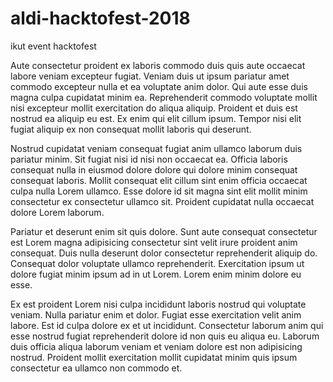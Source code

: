 # aldi-hacktofest-2018

ikut event hacktofest

Aute consectetur proident ex laboris commodo duis quis aute occaecat labore veniam excepteur fugiat. Veniam duis ut ipsum pariatur amet commodo excepteur nulla et ea voluptate anim dolor. Qui aute esse duis magna culpa cupidatat minim ea. Reprehenderit commodo voluptate mollit nisi excepteur mollit exercitation do aliqua aliquip. Proident et duis est nostrud ea aliquip eu est. Ex enim qui elit cillum ipsum. Tempor nisi elit fugiat aliquip ex non consequat mollit laboris qui deserunt.

Nostrud cupidatat veniam consequat fugiat anim ullamco laborum duis pariatur minim. Sit fugiat nisi id nisi non occaecat ea. Officia laboris consequat nulla in eiusmod dolore dolore qui dolore minim consequat consequat laboris. Mollit consequat elit cillum sint enim officia occaecat culpa nulla Lorem ullamco. Esse dolore id sit magna sint elit mollit minim consectetur ex consectetur ullamco sit. Proident cupidatat nulla occaecat dolore Lorem laborum.

Pariatur et deserunt enim sit quis dolore. Sunt aute consequat consectetur est Lorem magna adipisicing consectetur sint velit irure proident anim consequat. Duis nulla deserunt dolor consectetur reprehenderit aliquip do. Consequat dolor voluptate ullamco reprehenderit. Exercitation ipsum ut dolore fugiat minim ipsum ad in ut Lorem. Lorem enim minim dolore eu esse.

Ex est proident Lorem nisi culpa incididunt laboris nostrud qui voluptate veniam. Nulla pariatur enim et dolor. Fugiat esse exercitation velit anim labore. Est id culpa dolore ex et ut incididunt. Consectetur laborum anim qui esse nostrud fugiat reprehenderit dolore id non quis eu aliqua eu. Laborum duis officia aliqua laborum veniam et veniam dolore est non adipisicing nostrud. Proident mollit exercitation mollit cupidatat minim quis ipsum consectetur ea ullamco non commodo et.

